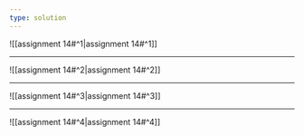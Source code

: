 ```yaml
---
type: solution
---
```


![[assignment 14#^1|assignment 14#^1]]

---

![[assignment 14#^2|assignment 14#^2]]

---

![[assignment 14#^3|assignment 14#^3]]

---

![[assignment 14#^4|assignment 14#^4]]